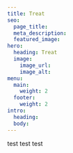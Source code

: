 ```yaml
---
title: Treat
seo:
  page_title:
  meta_description:
  featured_image:
hero:
  heading: Treat
  image:
    image_url:
    image_alt:
menu:
  main:
    weight: 2
  footer:
    weight: 2
intro:
  heading:
  body:
---
```


test test test
